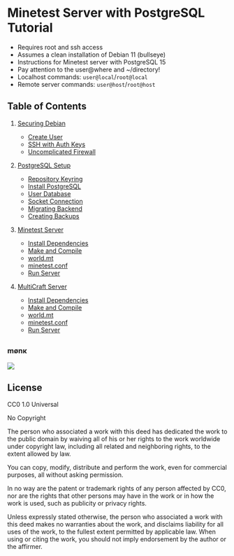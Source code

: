 Minetest Server with PostgreSQL Tutorial
========================================

- Requires root and ssh access
- Assumes a clean installation of Debian 11 (bullseye)
- Instructions for Minetest server with PostgreSQL 15
- Pay attention to the user@where and ~/directory!
- Localhost commands: `user@local`/`root@local`
- Remote server commands: `user@host`/`root@host`

Table of Contents
------------------
1. [Securing Debian](/securing_debian.md)
   - [Create User](/securing_debian.md#create-user)
   - [SSH with Auth Keys](/securing_debian.md#ssh-with-auth-keys)
   - [Uncomplicated Firewall](/securing_debian.md#uncomplicated-firewall)
   
2. [PostgreSQL Setup](/postgresql_setup.md)
   - [Repository Keyring](/postgresql_setup.md#repository-keyring)
   - [Install PostgreSQL](/postgresql_setup.md#install-postgresql)
   - [User Database](/postgresql_setup.md#user-database)
   - [Socket Connection](/postgresql_setup.md#socket-connection)
   - [Migrating Backend](/postgresql_setup.md#migrating_backend)
   - [Creating Backups](/postgresql_setup.md#creating-backups)

3. [Minetest Server](/compile_minetestserver.md)
   - [Install Dependencies](/compile_minetestserver.md#install-dependencies)
   - [Make and Compile](/compile_minetestserver.md#make-and-compile)
   - [world.mt](/compile_minetestserver.md#worldmt)
   - [minetest.conf](/compile_minetestserver.md#minetestconf)
   - [Run Server](/compile_minetestserver.md#run-server)

4. [MultiCraft Server](/compile_multicraftserver.md)
   - [Install Dependencies](/compile_multicraftserver.md#install-dependencies)
   - [Make and Compile](/compile_multicraftserver.md#make-and-compile)
   - [world.mt](/compile_multicraftserver.md#worldmt)
   - [minetest.conf](/compile_multicraftserver.md#minetestconf)
   - [Run Server](/compile_multicraftserver.md#run-server)
   

##
### mønκ
<img decoding="async" loading="lazy" src="https://cdn.discordapp.com/emojis/1194038093775376455.webp?size=64&quality=lossless">

##
License
-------
CC0 1.0 Universal

No Copyright

The person who associated a work with this deed has dedicated the work to the public domain by waiving all of his or her rights to the work worldwide under copyright law, including all related and neighboring rights, to the extent allowed by law.

You can copy, modify, distribute and perform the work, even for commercial purposes, all without asking permission.

In no way are the patent or trademark rights of any person affected by CC0, nor are the rights that other persons may have in the work or in how the work is used, such as publicity or privacy rights.

Unless expressly stated otherwise, the person who associated a work with this deed makes no warranties about the work, and disclaims liability for all uses of the work, to the fullest extent permitted by applicable law.
When using or citing the work, you should not imply endorsement by the author or the affirmer.
